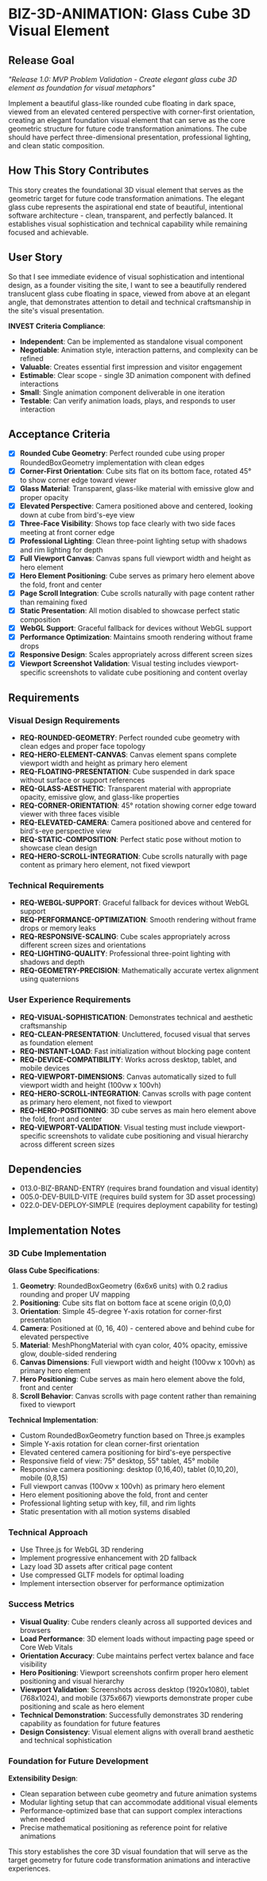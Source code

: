 # BIZ-3D-ANIMATION: Glass Cube 3D Visual Element

## Release Goal

_"Release 1.0: MVP Problem Validation - Create elegant glass cube 3D element as foundation for visual metaphors"_

Implement a beautiful glass-like rounded cube floating in dark space, viewed from an elevated centered perspective with corner-first orientation, creating an elegant foundation visual element that can serve as the core geometric structure for future code transformation animations. The cube should have perfect three-dimensional presentation, professional lighting, and clean static composition.

## How This Story Contributes

This story creates the foundational 3D visual element that serves as the geometric target for future code transformation animations. The elegant glass cube represents the aspirational end state of beautiful, intentional software architecture - clean, transparent, and perfectly balanced. It establishes visual sophistication and technical capability while remaining focused and achievable.

## User Story

So that I see immediate evidence of visual sophistication and intentional design, as a founder visiting the site, I want to see a beautifully rendered translucent glass cube floating in space, viewed from above at an elegant angle, that demonstrates attention to detail and technical craftsmanship in the site's visual presentation.

**INVEST Criteria Compliance**:

- **Independent**: Can be implemented as standalone visual component
- **Negotiable**: Animation style, interaction patterns, and complexity can be refined
- **Valuable**: Creates essential first impression and visitor engagement
- **Estimable**: Clear scope - single 3D animation component with defined interactions
- **Small**: Single animation component deliverable in one iteration
- **Testable**: Can verify animation loads, plays, and responds to user interaction

## Acceptance Criteria

- [x] **Rounded Cube Geometry**: Perfect rounded cube using proper RoundedBoxGeometry implementation with clean edges
- [x] **Corner-First Orientation**: Cube sits flat on its bottom face, rotated 45° to show corner edge toward viewer
- [x] **Glass Material**: Transparent, glass-like material with emissive glow and proper opacity
- [x] **Elevated Perspective**: Camera positioned above and centered, looking down at cube from bird's-eye view
- [x] **Three-Face Visibility**: Shows top face clearly with two side faces meeting at front corner edge
- [x] **Professional Lighting**: Clean three-point lighting setup with shadows and rim lighting for depth
- [x] **Full Viewport Canvas**: Canvas spans full viewport width and height as hero element
- [x] **Hero Element Positioning**: Cube serves as primary hero element above the fold, front and center
- [x] **Page Scroll Integration**: Cube scrolls naturally with page content rather than remaining fixed
- [x] **Static Presentation**: All motion disabled to showcase perfect static composition
- [x] **WebGL Support**: Graceful fallback for devices without WebGL support
- [x] **Performance Optimization**: Maintains smooth rendering without frame drops
- [x] **Responsive Design**: Scales appropriately across different screen sizes
- [x] **Viewport Screenshot Validation**: Visual testing includes viewport-specific screenshots to validate cube positioning and content overlay

## Requirements

### Visual Design Requirements

- **REQ-ROUNDED-GEOMETRY**: Perfect rounded cube geometry with clean edges and proper face topology
- **REQ-HERO-ELEMENT-CANVAS**: Canvas element spans complete viewport width and height as primary hero element
- **REQ-FLOATING-PRESENTATION**: Cube suspended in dark space without surface or support references
- **REQ-GLASS-AESTHETIC**: Transparent material with appropriate opacity, emissive glow, and glass-like properties
- **REQ-CORNER-ORIENTATION**: 45° rotation showing corner edge toward viewer with three faces visible
- **REQ-ELEVATED-CAMERA**: Camera positioned above and centered for bird's-eye perspective view
- **REQ-STATIC-COMPOSITION**: Perfect static pose without motion to showcase clean design
- **REQ-HERO-SCROLL-INTEGRATION**: Cube scrolls naturally with page content as primary hero element, not fixed viewport

### Technical Requirements

- **REQ-WEBGL-SUPPORT**: Graceful fallback for devices without WebGL support
- **REQ-PERFORMANCE-OPTIMIZATION**: Smooth rendering without frame drops or memory leaks
- **REQ-RESPONSIVE-SCALING**: Cube scales appropriately across different screen sizes and orientations
- **REQ-LIGHTING-QUALITY**: Professional three-point lighting with shadows and depth
- **REQ-GEOMETRY-PRECISION**: Mathematically accurate vertex alignment using quaternions

### User Experience Requirements

- **REQ-VISUAL-SOPHISTICATION**: Demonstrates technical and aesthetic craftsmanship
- **REQ-CLEAN-PRESENTATION**: Uncluttered, focused visual that serves as foundation element
- **REQ-INSTANT-LOAD**: Fast initialization without blocking page content
- **REQ-DEVICE-COMPATIBILITY**: Works across desktop, tablet, and mobile devices
- **REQ-VIEWPORT-DIMENSIONS**: Canvas automatically sized to full viewport width and height (100vw x 100vh)
- **REQ-HERO-SCROLL-INTEGRATION**: Canvas scrolls with page content as primary hero element, not fixed to viewport
- **REQ-HERO-POSITIONING**: 3D cube serves as main hero element above the fold, front and center
- **REQ-VIEWPORT-VALIDATION**: Visual testing must include viewport-specific screenshots to validate cube positioning and visual hierarchy across different screen sizes

## Dependencies

- 013.0-BIZ-BRAND-ENTRY (requires brand foundation and visual identity)
- 005.0-DEV-BUILD-VITE (requires build system for 3D asset processing)
- 022.0-DEV-DEPLOY-SIMPLE (requires deployment capability for testing)

## Implementation Notes

### 3D Cube Implementation

**Glass Cube Specifications**:

1. **Geometry**: RoundedBoxGeometry (6x6x6 units) with 0.2 radius rounding and proper UV mapping
2. **Positioning**: Cube sits flat on bottom face at scene origin (0,0,0)
3. **Orientation**: Simple 45-degree Y-axis rotation for corner-first presentation
4. **Camera**: Positioned at (0, 16, 40) - centered above and behind cube for elevated perspective
5. **Material**: MeshPhongMaterial with cyan color, 40% opacity, emissive glow, double-sided rendering
6. **Canvas Dimensions**: Full viewport width and height (100vw x 100vh) as primary hero element
7. **Hero Positioning**: Cube serves as main hero element above the fold, front and center
8. **Scroll Behavior**: Canvas scrolls with page content rather than remaining fixed to viewport

**Technical Implementation**:

- Custom RoundedBoxGeometry function based on Three.js examples
- Simple Y-axis rotation for clean corner-first orientation
- Elevated centered camera positioning for bird's-eye perspective
- Responsive field of view: 75° desktop, 55° tablet, 45° mobile
- Responsive camera positioning: desktop (0,16,40), tablet (0,10,20), mobile (0,8,15)
- Full viewport canvas (100vw x 100vh) as primary hero element
- Hero element positioning above the fold, front and center
- Professional lighting setup with key, fill, and rim lights
- Static presentation with all motion systems disabled

### Technical Approach

- Use Three.js for WebGL 3D rendering
- Implement progressive enhancement with 2D fallback
- Lazy load 3D assets after critical page content
- Use compressed GLTF models for optimal loading
- Implement intersection observer for performance optimization

### Success Metrics

- **Visual Quality**: Cube renders cleanly across all supported devices and browsers
- **Load Performance**: 3D element loads without impacting page speed or Core Web Vitals
- **Orientation Accuracy**: Cube maintains perfect vertex balance and face visibility
- **Hero Positioning**: Viewport screenshots confirm proper hero element positioning and visual hierarchy
- **Viewport Validation**: Screenshots across desktop (1920x1080), tablet (768x1024), and mobile (375x667) viewports demonstrate proper cube positioning and scale as hero element
- **Technical Demonstration**: Successfully demonstrates 3D rendering capability as foundation for future features
- **Design Consistency**: Visual element aligns with overall brand aesthetic and technical sophistication

### Foundation for Future Development

**Extensibility Design**:

- Clean separation between cube geometry and future animation systems
- Modular lighting setup that can accommodate additional visual elements
- Performance-optimized base that can support complex interactions when needed
- Precise mathematical positioning as reference point for relative animations

This story establishes the core 3D visual foundation that will serve as the target geometry for future code transformation animations and interactive experiences.
